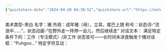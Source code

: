 ```yaml
---
{"quickshare-date":"2024-04-20 04:38:52","quickshare-url":"https://noteshare.space/note/clv74v4dx2469801mwb1nd8sv7#bd7vZBqtLFU6rZRzKk7ajLcEO2BnhefZaRoIuuVsve8","dg-publish":true,"permalink":"/98杂 收藏/配置/","dgPassFrontmatter":true}
---
```


美术类型-黑白
名字：猪
外观：成年猪（母），立耳，尾巴上翘
称号：状态词-“流浪中……”，状态动画-“在野外走一阵停一会儿，然后继续走”
对话文本：
满足特定条件下的：工作（专注模式）/非工作 状态皆可——长时间未进食触发个猪对话框：“Puhgoo…”
特定字符互动：